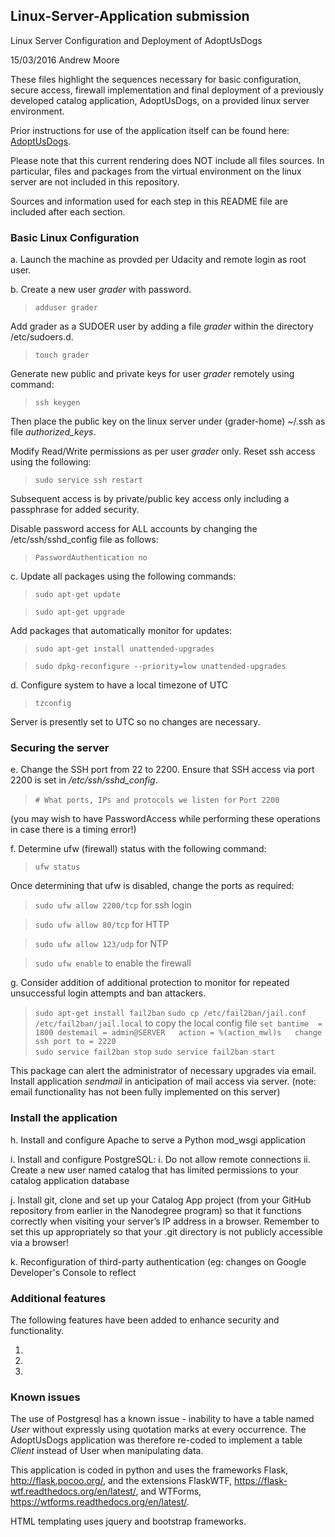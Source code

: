 ## Linux-Server-Application submission
Linux Server Configuration and Deployment of AdoptUsDogs

15/03/2016 Andrew Moore

These files highlight the sequences necessary for basic configuration, secure access, firewall implementation and final deployment of a previously developed catalog application, AdoptUsDogs, on a provided linux server environment.

Prior instructions for use of the application itself can be found here: [AdoptUsDogs](https://github.com/erooma/Catalog-Application).

Please note that this current rendering does NOT include all files sources. In particular, files and packages from the virtual environment on the linux server are not included in this repository.

Sources and information used for each step in this README file are included after each section.

### Basic Linux Configuration

a. Launch the machine as provded per Udacity and remote login as root user.

b. Create a new user *grader* with password.
 
 >`adduser grader`
 
Add grader as a SUDOER user by adding a file *grader* within the directory /etc/sudoers.d.
   
 >`touch grader`
 
Generate new public and private keys for user *grader* remotely using command:
 >`ssh keygen`

Then place the public key on the linux server under (grader-home) ~/.ssh as file *authorized_keys*.

Modify Read/Write permissions as per user *grader* only.
Reset ssh access using the following:

 >`sudo service ssh restart`

Subsequent access is by private/public key access only including a passphrase for added security.

Disable password access for ALL accounts by changing the /etc/ssh/sshd_config file as follows:

 >`PasswordAuthentication no`
 
c. Update all packages using the following commands:

 >`sudo apt-get update`

 >`sudo apt-get upgrade`

Add packages that automatically monitor for updates:

>`sudo apt-get install unattended-upgrades`

>`sudo dpkg-reconfigure --priority=low unattended-upgrades`


d. Configure system to have a local timezone of UTC

>`tzconfig`

Server is presently set to UTC so no changes are necessary.

### Securing the server

e. Change the SSH port from 22 to 2200. Ensure that SSH access via port 2200 is set in */etc/ssh/sshd_config*.

>`# What ports, IPs and protocols we listen for`
>`Port 2200`

(you may wish to have PasswordAccess while performing these operations in case there is a timing error!)

f. Determine ufw (firewall) status with the following command:

>`ufw status`

Once determining that ufw is disabled, change the ports as required:

>`sudo ufw allow 2200/tcp` for ssh login

>`sudo ufw allow 80/tcp` for HTTP

>`sudo ufw allow 123/udp` for NTP

>`sudo ufw enable` to enable the firewall

g. Consider addition of additional protection to monitor for repeated unsuccessful login attempts and ban attackers.

>`sudo apt-get install fail2ban`
>`sudo cp /etc/fail2ban/jail.conf /etc/fail2ban/jail.local` to copy the local config file
>`set bantime  = 1800
  destemail = admin@SERVER  
  action = %(action_mwl)s  
  change ssh port to = 2220`  
>`sudo service fail2ban stop`
>`sudo service fail2ban start`


This package can alert the administrator of necessary upgrades via email.
Install application *sendmail* in anticipation of mail access via server.
(note: email functionality has not been fully implemented on this server)

### Install the application

h. Install and configure Apache to serve a Python mod_wsgi application

i. Install and configure PostgreSQL:
   i. Do not allow remote connections
   ii. Create a new user named catalog that has limited permissions to your catalog application database
   
j. Install git, clone and set up your Catalog App project (from your GitHub
repository from earlier in the Nanodegree program) so that it functions correctly
when visiting your server’s IP address in a browser. Remember to set this up
appropriately so that your .git directory is not publicly accessible via a browser!

k. Reconfiguration of third-party authentication (eg: changes on Google Developer's Console to reflect 

### Additional features

The following features have been added to enhance security and functionality.

1.
2.
3.



### Known issues

The use of Postgresql has a known issue - inability to have a table named *User* without expressly using quotation marks at every occurrence. The AdoptUsDogs application was therefore re-coded to implement a table *Client* instead of User when manipulating data.


This application is coded in python and uses the frameworks Flask, 
http://flask.pocoo.org/, and the extensions FlaskWTF, 
https://flask-wtf.readthedocs.org/en/latest/, and WTForms, 
https://wtforms.readthedocs.org/en/latest/.

HTML templating uses jquery and bootstrap frameworks.
